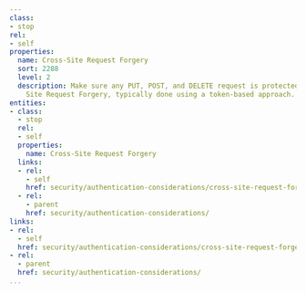 ```yaml
---
class:
- stop
rel:
- self
properties:
  name: Cross-Site Request Forgery
  sort: 2288
  level: 2
  description: Make sure any PUT, POST, and DELETE request is protected from Cross
    Site Request Forgery, typically done using a token-based approach.
entities:
- class:
  - stop
  rel:
  - self
  properties:
    name: Cross-Site Request Forgery
  links:
  - rel:
    - self
    href: security/authentication-considerations/cross-site-request-forgery.md
  - rel:
    - parent
    href: security/authentication-considerations/
links:
- rel:
  - self
  href: security/authentication-considerations/cross-site-request-forgery.md
- rel:
  - parent
  href: security/authentication-considerations/
...
```


